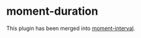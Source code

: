 moment-duration
===============

This plugin has been merged into [moment-interval][mi].

[mi]: https://github.com/luisfarzati/moment-interval
